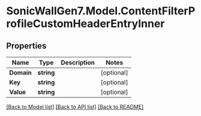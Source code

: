 # SonicWallGen7.Model.ContentFilterProfileCustomHeaderEntryInner

## Properties

Name | Type | Description | Notes
------------ | ------------- | ------------- | -------------
**Domain** | **string** |  | [optional] 
**Key** | **string** |  | [optional] 
**Value** | **string** |  | [optional] 

[[Back to Model list]](../README.md#documentation-for-models) [[Back to API list]](../README.md#documentation-for-api-endpoints) [[Back to README]](../README.md)

